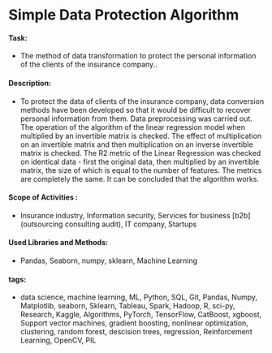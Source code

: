 # Simple Data Protection Algorithm

#### Task: 
- The method of data transformation to protect the personal information of the clients of the insurance company.. 

#### Description:
- To protect the data of clients of the insurance company, data conversion methods have been developed so that it would be difficult to recover personal information from them.
Data preprocessing was carried out. The operation of the algorithm of the linear regression model when multiplied by an invertible matrix is checked. The effect of multiplication on an invertible matrix and then multiplication on an inverse invertible matrix is checked. The R2 metric of the Linear Regression was checked on identical data - first the original data, then multiplied by an invertible matrix, the size of which is equal to the number of features. The metrics are completely the same. It can be concluded that the algorithm works.

#### Scope of Activities : 
- Insurance industry, Information security, Services for business [b2b] (outsourcing consulting audit), IT company, Startups

#### Used Libraries and Methods:
- Pandas, Seaborn, numpy, sklearn, Machine Learning

#### tags:
- data science, machine learning, ML, Python, SQL, Git, Pandas, Numpy, Matplotlib, seaborn, Sklearn, Tableau, Spark, Hadoop, R, sci-py, Research, Kaggle, Algorithms, PyTorch, TensorFlow, CatBoost, xgboost, Support vector machines, gradient boosting, nonlinear optimization, clustering, random forest, descision trees, regression, Reinforcement Learning, OpenCV, PIL
